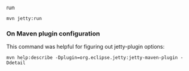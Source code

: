 run
```
mvn jetty:run
```

### On Maven plugin configuration
This command was helpful for figuring out jetty-plugin options:
```
mvn help:describe -Dplugin=org.eclipse.jetty:jetty-maven-plugin -Ddetail
```
